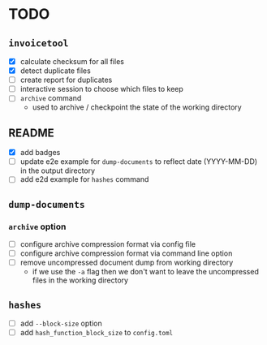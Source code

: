 # TODO

## `invoicetool`

- [x] calculate checksum for all files
- [x] detect duplicate files
- [ ] create report for duplicates
- [ ] interactive session to choose which files to keep
- [ ] `archive` command
  - used to archive / checkpoint the state of the working directory

## README

- [x] add badges
- [ ] update e2e example for `dump-documents` to reflect date (YYYY-MM-DD) in the output directory
- [ ] add e2d example for `hashes` command

## `dump-documents`

### `archive` option

- [ ] configure archive compression format via config file
- [ ] configure archive compression format via command line option
- [ ] remove uncompressed document dump from working directory
  - if we use the `-a` flag then we don't want to leave the uncompressed files in the working directory

## `hashes`

- [ ] add `--block-size` option
- [ ] add `hash_function_block_size` to `config.toml`
